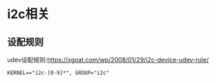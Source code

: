 # i2c相关

## 设配规则

udev设配规则:https://xgoat.com/wp/2008/01/29/i2c-device-udev-rule/

```
KERNEL=="i2c-[0-9]*", GROUP="i2c"
```

##